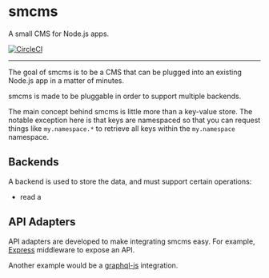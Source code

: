 # smcms

A small CMS for Node.js apps.

[![CircleCI](https://circleci.com/gh/Truebill/smcms.svg?style=svg)](https://circleci.com/gh/Truebill/smcms)

---

The goal of smcms is to be a CMS that can be plugged into an
existing Node.js app in a matter of minutes.

smcms is made to be pluggable in order to support multiple
backends.

The main concept behind smcms is little more than a key-value store. The notable exception here is that keys are namespaced
so that you can request things like `my.namespace.*` to retrieve
all keys within the `my.namespace` namespace.

## Backends
A backend is used to store the data, and must support certain
operations:
* read a

## API Adapters
API adapters are developed to make integrating smcms easy.
For example, [Express](https://expressjs.com) middleware to expose an API.

Another example would be a [graphql-js](https://github.com/graphql/graphql-js) integration.
